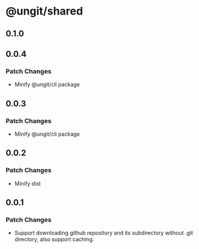 # @ungit/shared

## 0.1.0

## 0.0.4

### Patch Changes

- Minify @ungit/cli package

## 0.0.3

### Patch Changes

- Minify @ungit/cli package

## 0.0.2

### Patch Changes

- Minify dist

## 0.0.1

### Patch Changes

- Support downloading github repository and its subdirectory without .git directory, also support caching.
